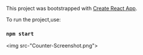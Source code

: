 This project was bootstrapped with [Create React App](https://github.com/facebook/create-react-app).

To run the project,use:

### `npm start`

<img src-"Counter-Screenshot.png">
